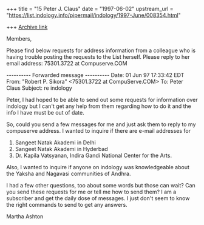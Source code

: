 +++
title = "15 Peter J. Claus"
date = "1997-06-02"
upstream_url = "https://list.indology.info/pipermail/indology/1997-June/008354.html"

+++
[Archive link](https://list.indology.info/pipermail/indology/1997-June/008354.html)

Members,

Please find below requests for address information from a colleague who is
having trouble posting the requests to the List herself. Please reply to
her email address: 75301.3722 at Compuserve.COM


---------- Forwarded message ----------
Date: 01 Jun 97 17:33:42 EDT
From: "Robert P. Sikora" <75301.3722 at CompuServe.COM>
To: Peter Claus <pclaus at csuhayward.edu>
Subject: re indology

Peter, I had hoped to be able to send out some requests for information over
indology but I can't get any help from them regarding how to do it and the info
I have must be out of date.  

So, could you send a few messages for me and just
ask them to reply to my compuserve address.  I wanted to inquire if there are
e-mail addresses for 
1)  Sangeet Natak Akademi in Delhi
2)  Sangeet Natak Akademi in Hyderbad
3)  Dr. Kapila Vatsyanan, Indira Gandi National Center for the Arts.

Also, I wanted to inquire if anyone on indology was knowledgeable about the
Yaksha and Nagavasi communities of Andhra.

I had a few other questions, too about some words but those can wait?  Can you
send these requests for me or tell me how to send them?  I am a subscriber and
get the daily dose of messages.  I just don't seem to know the right commands to
send to get any answers.      

Martha Ashton






